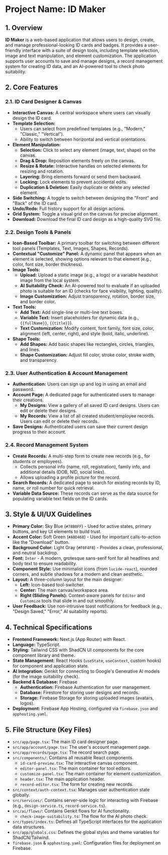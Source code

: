
# **Project Name**: ID Maker

## **1. Overview**

**ID Maker** is a web-based application that allows users to design, create, and manage professional-looking ID cards and badges. It provides a user-friendly interface with a suite of design tools, including template selection, image and text manipulation, and element customization. The application supports user accounts to save and manage designs, a record management system for creating ID data, and an AI-powered tool to check photo suitability.

## **2. Core Features**

### **2.1. ID Card Designer & Canvas**
- **Interactive Canvas:** A central workspace where users can visually design the ID card.
- **Template Selection:**
  - Users can select from predefined templates (e.g., "Modern," "Classic," "Vertical").
  - Ability to switch between horizontal and vertical orientations.
- **Element Manipulation:**
  - **Selection:** Click to select any element (image, text, shape) on the canvas.
  - **Drag & Drop:** Reposition elements freely on the canvas.
  - **Resize & Rotate:** Interactive handles on selected elements for resizing and rotation.
  - **Layering:** Bring elements forward or send them backward.
  - **Locking:** Lock elements to prevent accidental edits.
  - **Duplication & Deletion:** Easily duplicate or delete any selected element.
- **Side Switching:** A toggle to switch between designing the "Front" and "Back" of the ID card.
- **Undo/Redo:** Full history support for all design actions.
- **Grid System:** Toggle a visual grid on the canvas for precise alignment.
- **Download:** Download the final ID card design as a high-quality SVG file.

### **2.2. Design Tools & Panels**
- **Icon-Based Toolbar:** A primary toolbar for switching between different tool panels (Templates, Text, Images, Shapes, Records).
- **Contextual "Customize" Panel:** A dynamic panel that appears when an element is selected, showing options relevant to that element (e.g., color, font size, border thickness).
- **Image Tools:**
  - **Upload:** Upload a static image (e.g., a logo) or a variable headshot image from the local system.
  - **AI Suitability Check:** An AI-powered tool to evaluate if an uploaded photo is suitable for an ID (checks for face visibility, lighting, quality).
  - **Image Customization:** Adjust transparency, rotation, border size, and border color.
- **Text Tools:**
  - **Add Text:** Add single-line or multi-line text boxes.
  - **Variable Text:** Insert placeholders for dynamic data (e.g., `{{fullName}}`, `{{title}}`).
  - **Text Customization:** Modify content, font family, font size, color, alignment (left, center, right), and style (bold, italic, underline).
- **Shape Tools:**
  - **Add Shapes:** Add basic shapes like rectangles, circles, triangles, and lines.
  - **Shape Customization:** Adjust fill color, stroke color, stroke width, and transparency.

### **2.3. User Authentication & Account Management**
- **Authentication:** Users can sign up and log in using an email and password.
- **Account Page:** A dedicated page for authenticated users to manage their creations.
  - **My Designs:** View a gallery of all saved ID card designs. Users can edit or delete their designs.
  - **My Records:** View a list of all created student/employee records. Users can edit or delete their records.
- **Save Designs:** Authenticated users can save their current design progress to their account.

### **2.4. Record Management System**
- **Create Records:** A multi-step form to create new records (e.g., for students or employees).
  - Collects personal info (name, roll, registration), family info, and additional details (DOB, NID, social links).
  - Allows uploading a profile picture for the record.
- **Search Records:** A dedicated page to search for existing records by ID, name, or roll number for quick retrieval.
- **Variable Data Source:** These records can serve as the data source for populating variable text fields on the ID cards.

## **3. Style & UI/UX Guidelines**

- **Primary Color:** Sky Blue (`#78B0FF`) - Used for active states, primary buttons, and key UI elements to build trust.
- **Accent Color:** Soft Green (`#A0D468`) - Used for important calls-to-action like the "Download" button.
- **Background Color:** Light Gray (`#F0F4F8`) - Provides a clean, professional, and neutral backdrop.
- **Font:** `Inter` - A modern, grotesque sans-serif font for all headlines and body text to ensure readability.
- **Component Style:** Use minimalist icons (from `lucide-react`), rounded corners, and subtle shadows for a modern and clean aesthetic.
- **Layout:** A three-column layout for the main designer:
  - **Left:** Icon-based tool-switcher.
  - **Center:** The main canvas/workspace area.
  - **Right (Sliding Panels):** Context-aware panels for `Editor` and `Customize` tools that slide in and out smoothly.
- **User Feedback:** Use non-intrusive toast notifications for feedback (e.g., "Design Saved," "Error," AI suitability reports).

## **4. Technical Specifications**

- **Frontend Framework:** Next.js (App Router) with React.
- **Language:** TypeScript.
- **Styling:** Tailwind CSS with ShadCN UI components for the core component library and theme.
- **State Management:** React Hooks (`useState`, `useContext`, custom hooks) for component and application state.
- **AI Integration:** Genkit for connecting to Google's Generative AI models (for the image suitability check).
- **Backend & Database:** Firebase
  - **Authentication:** Firebase Authentication for user management.
  - **Database:** Firestore for storing user designs and records.
  - **Storage:** Firebase Storage for storing uploaded images (avatars, logos).
- **Deployment:** Firebase App Hosting, configured via `firebase.json` and `apphosting.yaml`.

## **5. File Structure (Key Files)**
- `src/app/page.tsx`: The main ID card designer page.
- `src/app/account/page.tsx`: The user's account management page.
- `src/app/records/page.tsx`: The record search page.
- `src/components/`: Contains all reusable React components.
  - `id-card-preview.tsx`: The interactive canvas component.
  - `editor-panel.tsx`: The main container for tool editors.
  - `customize-panel.tsx`: The main container for element customization.
  - `header.tsx`: The main application header.
  - `record-editor.tsx`: The form for creating new records.
- `src/context/auth-context.tsx`: Manages user authentication state globally.
- `src/services/`: Contains server-side logic for interacting with Firebase (e.g., `design-service.ts`, `record-service.ts`).
- `src/ai/flows/`: Contains Genkit flows for AI functionality.
  - `check-image-suitability.ts`: The flow for the AI photo check.
- `src/types/index.ts`: Defines all TypeScript interfaces for the application data structures.
- `src/app/globals.css`: Defines the global styles and theme variables for ShadCN/Tailwind.
- `firebase.json` & `apphosting.yaml`: Configuration files for deployment on Firebase.
